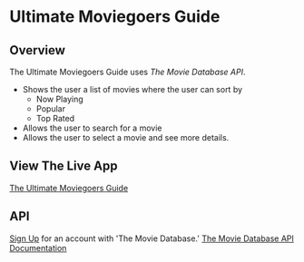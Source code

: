 # Ultimate Moviegoers Guide

## Overview

The Ultimate Moviegoers Guide uses _The Movie Database API_.
* Shows the user a list of movies where the user can sort by
  * Now Playing
  * Popular
  * Top Rated
* Allows the user to search for a movie
* Allows the user to select a movie and see more details.

## View The Live App
[The Ultimate Moviegoers Guide](https://ultimate-moviegoers-guide-ccb.herokuapp.com/)

## API

[Sign Up](https://www.themoviedb.org/account/signup) for an account with 'The Movie Database.'
[The Movie Database API Documentation](https://developers.themoviedb.org/3/getting-started/introduction)